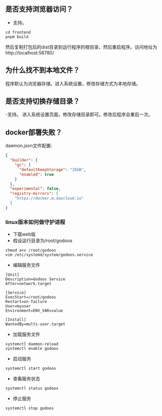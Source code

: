 ## 是否支持浏览器访问？
- 支持。
```
cd frontend
pnpm build
```
然后复制打包后的dist目录到运行程序的根目录，然后重启程序。访问地址为http://localhost:56780/

## 为什么找不到本地文件？
程序默认为浏览器存储。进入系统设置，修改存储方式为本地存储。

## 是否支持切换存储目录？
-支持。
进入系统设置页面，修改存储目录即可。修改后程序会重启一次。

## docker部署失败？
daemon.json文件配置:
```json
{
  "builder": {
    "gc": {
      "defaultKeepStorage": "20GB",
      "enabled": true
    }
  },
  "experimental": false,
  "registry-mirrors": [
    "https://docker.m.daocloud.io"
  ]
}

```

### linux版本如何做守护进程
- 下载web版
- 假设运行目录为/root/godoos
```
chmod a+x /root/godoos
vim /etc/systemd/system/godoos.service
```
- 编辑服务文件
```
[Unit]
Description=Godoos Service
After=network.target

[Service]
ExecStart=/root/godoos
Restart=on-failure
User=myuser
Environment=ENV_VAR=value

[Install]
WantedBy=multi-user.target
```
- 加载服务文件
```
systemctl daemon-reload
systemctl enable godoos
```
- 启动服务
```
systemctl start godoos
```
- 查看服务状态
```
systemctl status godoos
```
- 停止服务
```
systemctl stop godoos
```


